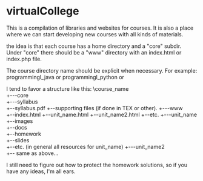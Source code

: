 virtualCollege
==============

This is a compilation of libraries and websites for courses. It is also a place where we can start developing new courses with all kinds of materials.

the idea is that each course has a home directory and a "core" subdir. Under "core" there should be a "www" directory with an index.html or index.php file.

The course directory name should be explicit when necessary. For example:
programmingI_java or
programmingI_python or 

I tend to favor a structure like this:
\course_name\
+---core\
     +---syllabus\
         +--syllabus.pdf
         +--supporting files (if done in TEX or other).
     +---www\
         +--index.html
         +--unit_name.html
         +--unit_name2.html
         +--etc.
    +---unit_name\
         +--images\
         +--docs\
         +--homework\
         +--slides\
         +--etc. (in general all resources for unit_name)
    +---unit_name2\
         +-- same as above...
         
I still need to figure out how to protect the homework solutions, so if you have any ideas, I'm all ears.
    
